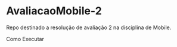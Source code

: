 # AvaliacaoMobile-2
Repo destinado a resolução de avaliação 2 na disciplina de Mobile.

Como Executar
